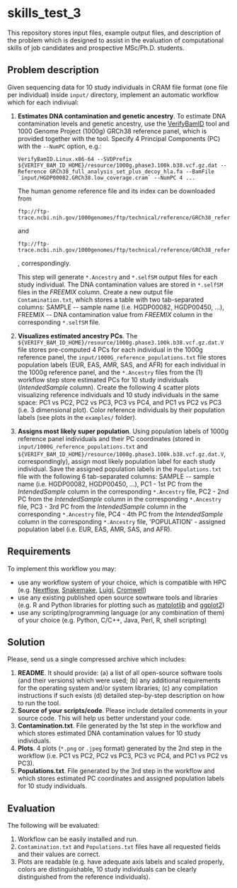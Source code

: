 # skills_test_3

This repository stores input files, example output files, and description of the problem which is designed to assist in the evaluation of computational skills of job candidates and prospective MSc/Ph.D. students.

## Problem description

Given sequencing data for 10 study individuals in CRAM file format (one file per individual) inside `input/` directory, implement an automatic workflow which for each indiviual:
1. **Estimates DNA contamination and genetic ancestry**. To estimate DNA contamination levels and genetic ancestry, use the [VerifyBamID](https://github.com/Griffan/VerifyBamID) tool and 1000 Genome Project (1000g) GRCh38 reference panel, which is provided together with the tool. Specify 4 Principal Components (PC) with the `--NumPC` option, e.g.:
    
    ```
    VerifyBamID.Linux.x86-64 --SVDPrefix ${VERIFY_BAM_ID_HOME}/resource/1000g.phase3.100k.b38.vcf.gz.dat --Reference GRCh38_full_analysis_set_plus_decoy_hla.fa --BamFile `input/HGDP00082.GRCh38.low_coverage.cram` --NumPC 4 ...
    ``` 
    The human genome reference file and its index can be downloaded from
    ```
    ftp://ftp-trace.ncbi.nih.gov/1000genomes/ftp/technical/reference/GRCh38_reference_genome/GRCh38_full_analysis_set_plus_decoy_hla.fa
    ```
    and
    ```
    ftp://ftp-trace.ncbi.nih.gov/1000genomes/ftp/technical/reference/GRCh38_reference_genome/GRCh38_full_analysis_set_plus_decoy_hla.fa.fai
    ```
    , correspondingly.
    
    This step will generate `*.Ancestry` and `*.selfSM` output files for each study individual. The DNA contamination values are stored in `*.selfSM` files in the *FREEMIX* column. Create a new output file `Contamination.txt`, which stores a table with two tab-separated columns: SAMPLE -- sample name (i.e. HGDP00082, HGDP00450, ...), FREEMIX -- DNA contamination value from *FREEMIX* column in the corresponding `*.selfSM` file.

2. **Visualizes estimated ancestry PCs**. The `${VERIFY_BAM_ID_HOME}/resource/1000g.phase3.100k.b38.vcf.gz.dat.V` file stores pre-computed 4 PCs for each individual in the 1000g reference panel, the `input/1000G_reference_populations.txt` file stores population labels (EUR, EAS, AMR, SAS, and AFR) for each individual in the 1000g reference panel, and the `*.Ancestry` files from the (1) workflow step store estimated PCs for 10 study individuals (*IntendedSample* column). Create the following 4 scatter plots visualizing reference individuals and 10 study individuals in the same space: PC1 vs PC2, PC2 vs PC3, PC3 vs PC4, and PC1 vs PC2 vs PC3 (i.e. 3 dimensional plot). Color reference individuals by their population labels (see plots in the `examples/` folder).

3. **Assigns most likely super population**. Using population labels of 1000g reference panel individuals and their PC coordinates (stored in `input/1000G_reference_populations.txt` and `${VERIFY_BAM_ID_HOME}/resource/1000g.phase3.100k.b38.vcf.gz.dat.V`, correspondingly), assign most likely population label for each study individual. Save the assigned population labels in the `Populations.txt` file with the following 6 tab-separated columns: SAMPLE -- sample name (i.e. HGDP00082, HGDP00450, ...), PC1 - 1st PC from the *IntendedSample* column in the corresponding `*.Ancestry` file, PC2 - 2nd PC from the *IntendedSample* column in the corresponding `*.Ancestry` file, PC3 - 3rd PC from the *IntendedSample* column in the corresponding `*.Ancestry` file, PC4 - 4th PC from the *IntendedSample* column in the corresponding `*.Ancestry` file, 'POPULATION' - assigned population label (i.e. EUR, EAS, AMR, SAS, and AFR).


## Requirements

To implement this workflow you may:
- use any workflow system of your choice, which is compatible with HPC (e.g. [Nextflow](https://www.nextflow.io), [Snakemake](https://snakemake.readthedocs.io/en/stable/), [Luigi](https://github.com/spotify/luigi), [Cromwell](https://cromwell.readthedocs.io/en/stable/))
- use any existing published open source sowtware tools and libraries (e.g. R and Python libraries for plotting such as [matplotlib](https://matplotlib.org/) and [ggplot2](https://ggplot2.tidyverse.org/))
- use any scripting/programming language (or any combination of them) of your choice (e.g. Python, C/C++, Java, Perl, R, shell scripting)

## Solution

Please, send us a single compressed archive which includes:
1. **README**. It should provide: (a) a list of all open-source software tools (and their versions) which were used; (b) any additional requirements for the operating system and/or system libraries; (c) any compilation instructions if such exists (d) detailed step-by-step description on how to run the tool.
2. **Source of your scripts/code**. Please include detailed comments in your source code. This will help us better understand your code.
3. **Contamination.txt**. File generated by the 1st step in the workflow and which stores estimated DNA contamination values for 10 study individuals.
4. **Plots**. 4 plots (`*.png` or `.jpeg` format) generated by the 2nd step in the workflow (i.e. PC1 vs PC2, PC2 vs PC3, PC3 vc PC4, and PC1 vs PC2 vs PC3).
5. **Populations.txt**. File generated by the 3rd step in the workflow and which stores estimated PC coordinates and assigned population labels for 10 study individuals.


## Evaluation

The following will be evaluated:
1. Workflow can be easily installed and run.
2. `Contamination.txt` and `Populations.txt` files have all requested fields and their values are correct.
4. Plots are readable (e.g. have adequate axis labels and scaled properly, colors are distinguishable, 10 study individuals can be clearly distinguished from the reference individuals).
